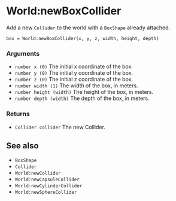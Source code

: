 <!--
category: reference
-->

World:newBoxCollider
===

Add a new `Collider` to the world with a `BoxShape` already attached.

    box = World:newBoxCollider(x, y, z, width, height, depth)

### Arguments

- `number x (0)` The initial x coordinate of the box.
- `number y (0)` The initial y coordinate of the box.
- `number z (0)` The initial z coordinate of the box.
- `number width (1)` The width of the box, in meters.
- `number height (width)` The height of the box, in meters.
- `number depth (width)` The depth of the box, in meters.

### Returns

- `Collider collider` The new Collider.

See also
---

- `BoxShape`
- `Collider`
- `World:newCollider`
- `World:newCapsuleCollider`
- `World:newCylinderCollider`
- `World:newSphereCollider`
